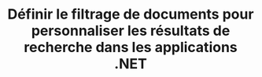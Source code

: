 ---
############################# Static ############################
layout: "auto-gen-gist"
draft: false
path: "fr/search/net/filters/chm/"
otherformats: PDF DOC DOT DOCX DOCM DOTX DOTM TXT ODT OTT RTF XLS XLT XLSX XLSM XLSB XLTX XLTM XLA XLAM ODS OTS CSV TSV XML PPT PPS POT PPTX PPTM POTX POTM PPSX PPSM ODP PST OST EML EMLX MSG ONE ZIP XHTML MD EPUB  FB2 

############################# Head ############################
head_title: "Personnalisez les résultats de recherche en configurant le filtrage de documents dans les applications .NET"
head_description: "L'API GroupDocs.Search .NET permet aux développeurs de logiciels de rechercher des documents CHM Documents et de personnaliser les résultats de la recherche en appliquant le filtrage de documents dans les applications .NET."

############################# Header ############################
title: "Définir le filtrage de documents pour personnaliser les résultats de recherche dans les applications .NET"
description: "L'API GroupDocs.Search .NET aide les professionnels du logiciel à ajouter des capacités de recherche de documents et à personnaliser les résultats de recherche en appliquant le filtrage de documents dans leurs applications .NET."

######################### Download Button #######################
button:
    enable: true

############################# About ############################
about:
    enable: true
    title: "Comment appliquer le filtrage de documents dans les résultats de recherche via .NET ?"
    content: |
       Le filtrage est une technique très utile qui permet aux utilisateurs d'inspecter et de traiter les fonctionnalités. Le filtrage de documents offre aux utilisateurs un moyen simple de parcourir leurs résultats et de trouver ce qu'ils recherchent. Il donne également aux utilisateurs le pouvoir de limiter leur recherche à une certaine section ou à un type de document particulier. GroupDocs.Search pour .NET est une API de recherche de documents hautes performances riche en fonctionnalités qui permet aux développeurs de logiciels de créer des applications capables de rechercher et d'indexer du texte. Il prend en charge certains des formats de documents les plus populaires tels que PDF, HTML, e-mail Outlook, Microsoft Office Word, feuilles de calcul Excel, présentations PowerPoint, Outlook MSG, PST et bien d'autres. L'API prend entièrement en charge la définition du filtrage de documents pour les résultats de recherche. Vous pouvez utiliser plusieurs types de fichiers pour personnaliser vos résultats de recherche, tels que les filtres de chemin de fichier, le filtre d'extension de fichier, le filtre d'attribut et bien d'autres. Il est également possible de combiner des filtres de documents de recherche en utilisant l'opérateur booléen AND, OR & NOT etc.

############################# content ############################
steps:
    enable: true
    block:
    - title_left: "Définir le filtre de document dans la recherche de chm_documents UPPER via .NET"
      content_left: |
       L'API GroupDocs.Search .NET aide les développeurs de logiciels à ajouter des fonctionnalités de recherche dans leur application .NET. L'exemple de code .NET suivant montre comment appliquer un filtre de document dans la recherche de divers types de documents avec seulement quelques lignes de code.

      title_right: "Appliquer le filtre de document dans la recherche de CHM documents"
      content_right: |
       * Vous devez d'abord spécifier le chemin d'accès au dossier d'index et au dossier de documents.
       * Création d'un index dans le dossier spécifié en appelant l'instance de la classe [Index](https://apireference.groupdocs.com/search/net/groupdocs.search/index/constructors/2)
       * Indexation des documents du dossier spécifié en appelant la méthode [Search](https://apireference.groupdocs.com/search/net/groupdocs.search/index/methods/search)
       * Création d'un objet d'options de recherche [SearchOptions](https://apireference.groupdocs.com/search/net/groupdocs.search.options/searchoptions)
       * Définissez le filtre de document en appelant [SearchDocumentFilter](https://apireference.groupdocs.com/search/net/groupdocs.search.options/searchoptions/properties/searchdocumentfilter)
       * Lancer la recherche et afficher les résultats de la recherche
        
      gisthash: "77cafabe4e9c9256217b4326e26a59d0"
      gistfile: "set_document_filter_in_search_dotnet.cs"

    - title_left: "Comment combiner des filtres de recherche de documents via .NET"
      content_left: |
        GroupDocs.Search pour .NET permet aux programmeurs de logiciels de combiner des filtres de documents de recherche lors de la recherche pour contrôler lequel des documents trouvés doit être renvoyé à la suite de la recherche dans l'application C# .NET. Les exemples de code .NET suivants montrent comment combiner des filtres de documents de recherche à l'aide d'opérateurs booléens AND, OR, NOT, etc. dans des applications C#.

      title_right: "Combinez les filtres de recherche de documents dans la recherche de fichiers CHM"
      content_right: |
       * Vous devez d'abord spécifier le chemin d'accès au dossier d'index et au dossier de documents.
       * Création d'un filtre composite AND qui renvoie tous les documents FB2 et EPUB contenant le mot "Einstein" dans leur chemin complet
       * Créez filter1 en appelant [SearchDocumentFilter](https://apireference.groupdocs.com/search/net/groupdocs.search.options/searchoptions/properties/searchdocumentfilter)
       * Créez filter2 en appelant [SearchDocumentFilter](https://apireference.groupdocs.com/search/net/groupdocs.search.options/searchoptions/properties/searchdocumentfilter)
       * Combinez les filtres en appelant la méthode [andFilter](https://apireference.groupdocs.com/search/net/groupdocs.search.options/searchdocumentfilter/methods/createand)
       * Création d'un filtre composite OU qui renvoie tous les DOC, DOCX, PDF et tous les documents contenant le mot Einstein dans leur chemin complet
       * Créez un filtre3 en appelant [SearchDocumentFilter](https://apireference.groupdocs.com/search/net/groupdocs.search.options/searchoptions/properties/searchdocumentfilter)
       * Créez un filtre4 en appelant [SearchDocumentFilter](https://apireference.groupdocs.com/search/net/groupdocs.search.options/searchoptions/properties/searchdocumentfilter)
       * Combinez les filtres en appelant la méthode [orFilter](https://apireference.groupdocs.com/search/net/groupdocs.search.options/searchdocumentfilter/methods/createor)
       * Création d'un filtre qui renvoie tous les documents trouvés à l'exception des documents TXT
       * Créez un filtre4 en appelant [SearchDocumentFilter](https://apireference.groupdocs.com/search/net/groupdocs.search.options/searchoptions/properties/searchdocumentfilter)
       * Appy Not filter en appelant la méthode [notFilter](https://apireference.groupdocs.com/search/net/groupdocs.search.options/searchdocumentfilter/methods/createnot)

      gisthash: "db4efe513cbd34925231be10a992f23c"
      gistfile: "combine_document_filter_in_search_dotnet.cs"
      
    - title_left: "Configuration requise"
      content_left: |
       GroupDocs.Search pour .NET est pris en charge sur toutes les principales plates-formes et systèmes d'exploitation. Pour un guide complet de la configuration système requise, veuillez visiter [configuration système requise](https://docs.groupdocs.com/search/net/system-requirements/) avant d'exécuter le code ci-dessous, assurez-vous que les conditions préalables suivantes sont installées sur votre système:
         * Systèmes d'exploitation : Microsoft Windows, Linux, MacOS
         * Environnement de développement : Visual Studio, Xamarin, MonoDevelop etc.
         * Frameworks : .NET Framework, .NET Standard, .NET Core, Mono
         * Obtenez la dernière version de GroupDocs.Search pour les API .NET à partir de [NuGet](https://www.nuget.org/packages/GroupDocs.search/)
        
      title_right: "Pourquoi utiliser GroupDocs.Assembly"
      content_right: |
        * Création d'index de recherche en mémoire ainsi que sur disque.
        * Capacité d'indexation à partir d'un fichier, d'un flux ou d'une structure.
        * Prise en charge de l'indexation des documents protégés par mot de passe.
        * Prise en charge de la fusion de plusieurs index.
        * Filtrer le document lors de l'indexation de la recherche.
        * Prise en charge de la vérification orthographique lors de la recherche.
        * Les caractères mélangés sont entièrement pris en charge
        * Combinaison de différents types de recherche en une seule requête de recherche.
        * Prise en charge des recherches de mots simples et d'expressions régulières
        * Prise en charge complète du remplacement d'alias dans les requêtes de recherche.

demos:
    enable: true
        

more_formats:
    enable: true


back_to_top:
    enable: true
---